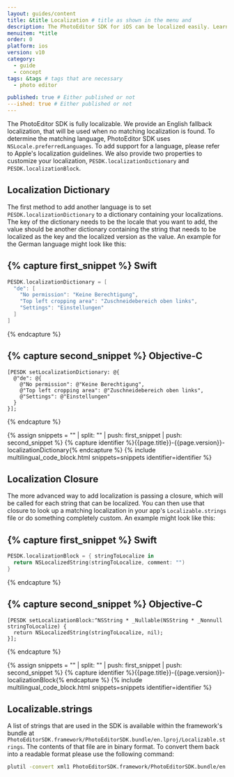 ```yaml
---
layout: guides/content
title: &title Localization # title as shown in the menu and
description: The PhotoEditor SDK for iOS can be localized easily. Learn how to quickly set up your editor in the proper language for your target audience.
menuitem: *title
order: 0
platform: ios
version: v10
category:
  - guide
  - concept
tags: &tags # tags that are necessary
  - photo editor

published: true # Either published or not
---ished: true # Either published or not
---
```



The PhotoEditor SDK is fully localizable. We provide an English fallback localization, that will be used when no matching localization is found. To determine the matching language, PhotoEditor SDK uses `NSLocale.preferredLanguages`.
To add support for a language, please refer to Apple's localization guidelines.
We also provide two properties to customize your localization, `PESDK.localizationDictionary` and `PESDK.localizationBlock`.

## Localization Dictionary

The first method to add another language is to set `PESDK.localizationDictionary` to a dictionary containing your localizations. The key of the dictionary needs to be the locale that you want to add, the value should be another dictionary containing the string that needs to be localized as the key and the localized version as the value. An example for the German language might look like this:

{% capture first_snippet %}
Swift
---
```swift
PESDK.localizationDictionary = [
  "de": [
    "No permission": "Keine Berechtigung",
    "Top left cropping area": "Zuschneidebereich oben links",
    "Settings": "Einstellungen"
  ]
]
```
{% endcapture %}

{% capture second_snippet %}
Objective-C
---
```objc
[PESDK setLocalizationDictionary: @{
  @"de": @{
    @"No permission": @"Keine Berechtigung",
    @"Top left cropping area": @"Zuschneidebereich oben links",
    @"Settings": @"Einstellungen"
  }
}];
```
{% endcapture %}

{% assign snippets = "" | split: "" | push: first_snippet | push: second_snippet %}
{% capture identifier %}{{page.title}}-{{page.version}}-localizationDictionary{% endcapture %}
{% include multilingual_code_block.html snippets=snippets identifier=identifier %}

## Localization Closure

The more advanced way to add localization is passing a closure, which will be called for each string that can be localized. You can then use that closure to look up a matching localization in your app's `Localizable.strings` file or do something completely custom. An example might look like this:

{% capture first_snippet %}
Swift
---
```swift
PESDK.localizationBlock = { stringToLocalize in
  return NSLocalizedString(stringToLocalize, comment: "")
}
```
{% endcapture %}

{% capture second_snippet %}
Objective-C
---
```objc
[PESDK setLocalizationBlock:^NSString * _Nullable(NSString * _Nonnull stringToLocalize) {
  return NSLocalizedString(stringToLocalize, nil);
}];
```
{% endcapture %}

{% assign snippets = "" | split: "" | push: first_snippet | push: second_snippet %}
{% capture identifier %}{{page.title}}-{{page.version}}-localizationBlock{% endcapture %}
{% include multilingual_code_block.html snippets=snippets identifier=identifier %}

## Localizable.strings

A list of strings that are used in the SDK is available within the framework's bundle at `PhotoEditorSDK.framework/PhotoEditorSDK.bundle/en.lproj/Localizable.strings`. The contents of that file are in binary format. To convert them back into a readable format please use the following command:

```bash
plutil -convert xml1 PhotoEditorSDK.framework/PhotoEditorSDK.bundle/en.lproj/Localizable.strings
```
